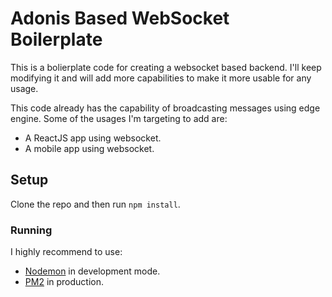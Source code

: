 # Adonis Based WebSocket Boilerplate

This is a bolierplate code for creating a websocket based backend. I'll keep modifying it and will add more capabilities to make it more usable for any usage.

This code already has the capability of broadcasting messages using edge engine. Some of the usages I'm targeting to add are:

* A ReactJS app using websocket.
* A mobile app using websocket.

## Setup

Clone the repo and then run `npm install`.


### Running

I highly recommend to use:
* [Nodemon](https://nodemon.io/) in development mode.
* [PM2](https://pm2.keymetrics.io/) in production.